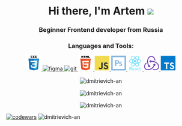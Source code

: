 <h1 align="center">Hi there, I'm Artem
<img src="https://github.com/blackcater/blackcater/raw/main/images/Hi.gif" height="32"/></h1>
<h3 align="center">Beginner Frontend developer from Russia</h3>

<h3 align="center">Languages and Tools:</h3>
<p align="center">
  <a href="https://www.w3schools.com/css/" target="_blank" rel="noreferrer">
    <img src="https://raw.githubusercontent.com/devicons/devicon/master/icons/css3/css3-original-wordmark.svg" alt="css3" width="40" height="40"/>
  </a>
  <a href="https://www.figma.com/" target="_blank" rel="noreferrer">
    <img src="https://www.vectorlogo.zone/logos/figma/figma-icon.svg" alt="figma" width="40" height="40"/>
  </a>
  <a href="https://git-scm.com/" target="_blank" rel="noreferrer">
    <img src="https://www.vectorlogo.zone/logos/git-scm/git-scm-icon.svg" alt="git" width="40" height="40"/>
  </a>
  <a href="https://www.w3.org/html/" target="_blank" rel="noreferrer">
    <img src="https://raw.githubusercontent.com/devicons/devicon/master/icons/html5/html5-original-wordmark.svg" alt="html5" width="40" height="40"/>
  </a>
  <a href="https://developer.mozilla.org/en-US/docs/Web/JavaScript" target="_blank" rel="noreferrer">
    <img src="https://raw.githubusercontent.com/devicons/devicon/master/icons/javascript/javascript-original.svg" alt="javascript" width="40" height="40"/>
  </a>
  <a href="https://www.photoshop.com/en" target="_blank" rel="noreferrer">
    <img src="https://raw.githubusercontent.com/devicons/devicon/master/icons/photoshop/photoshop-line.svg" alt="photoshop" width="40" height="40"/>
  </a>
  <a href="https://reactjs.org/" target="_blank" rel="noreferrer">
    <img src="https://raw.githubusercontent.com/devicons/devicon/master/icons/react/react-original-wordmark.svg" alt="react" width="40" height="40"/>
  </a>
  <a href="https://redux.js.org" target="_blank" rel="noreferrer">
    <img src="https://raw.githubusercontent.com/devicons/devicon/master/icons/redux/redux-original.svg" alt="redux" width="40" height="40"/>
  </a>
  <a href="https://www.typescriptlang.org/" target="_blank" rel="noreferrer">
    <img src="https://raw.githubusercontent.com/devicons/devicon/master/icons/typescript/typescript-original.svg" alt="typescript" width="40" height="40"/>
  </a>
</p>
<p align="center"><img align="center" src="https://github-readme-stats.vercel.app/api?username=dmitrievich-an&show_icons=true&theme=dracula&locale=en" alt="dmitrievich-an" /></p>

<p align="center"><img align="center" src="https://github-readme-stats.vercel.app/api/top-langs?username=dmitrievich-an&show_icons=true&theme=dracula&locale=en&layout=compact" alt="dmitrievich-an" /></p>


<p align="center"><img align="center" src="https://github-readme-streak-stats.herokuapp.com/?user=dmitrievich-an&theme=dark" alt="dmitrievich-an" /></p>

[![codewars](https://www.codewars.com/users/dmitrievich-an/badges/small)](https://www.codewars.com/users/dmitrievich-an)
<img src="https://komarev.com/ghpvc/?username=dmitrievich-an&label=Profile%20views&color=0e75b6&style=flat" alt="dmitrievich-an" />
